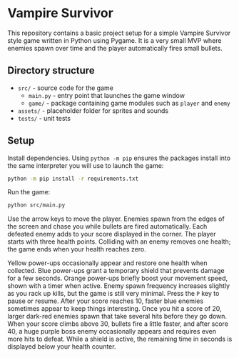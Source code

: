 # Vampire Survivor

This repository contains a basic project setup for a simple Vampire Survivor style game written in Python using Pygame.  It is a very small MVP where enemies spawn over time and the player automatically fires small bullets.

## Directory structure

- `src/` - source code for the game
  - `main.py` - entry point that launches the game window
  - `game/` - package containing game modules such as `player` and `enemy`
- `assets/` - placeholder folder for sprites and sounds
- `tests/` - unit tests

## Setup

Install dependencies. Using `python -m pip` ensures the packages install into the
same interpreter you will use to launch the game:

```bash
python -m pip install -r requirements.txt
```

Run the game:

```bash
python src/main.py
```

Use the arrow keys to move the player.  Enemies spawn from the edges of the
screen and chase you while bullets are fired automatically.  Each defeated enemy
adds to your score displayed in the corner.  The player starts with three health
points. Colliding with an enemy removes one health; the game ends when your
health reaches zero.

Yellow power-ups occasionally appear and restore one health when collected.
Blue power-ups grant a temporary shield that prevents damage for a few seconds.
Orange power-ups briefly boost your movement speed, shown with a timer when active.
Enemy spawn frequency increases slightly as you rack up kills, but the game is
still very minimal.
Press the `P` key to pause or resume. After your score reaches 10, faster blue
enemies sometimes appear to keep things interesting. Once you hit a score of 20,
larger dark-red enemies spawn that take several hits before they go down. When
your score climbs above 30, bullets fire a little faster, and after score 40,
a huge purple boss enemy occasionally appears and requires even more hits to
defeat.
While a shield is active, the remaining time in seconds is displayed below your
health counter.
